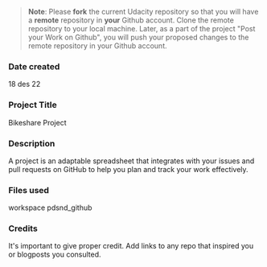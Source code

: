 >**Note**: Please **fork** the current Udacity repository so that you will have a **remote** repository in **your** Github account. Clone the remote repository to your local machine. Later, as a part of the project "Post your Work on Github", you will push your proposed changes to the remote repository in your Github account.

### Date created
18 des 22

### Project Title
Bikeshare Project 

### Description
A project is an adaptable spreadsheet that integrates with your issues and pull requests on GitHub to help you plan and track your work effectively. 

### Files used
workspace
pdsnd_github

### Credits
It's important to give proper credit. Add links to any repo that inspired you or blogposts you consulted.

